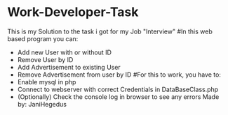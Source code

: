 # Work-Developer-Task
This is my Solution to the task i got for my Job "Interview"
#In this web based program you can:
  - Add new User with or without ID
  - Remove User by ID
  - Add Advertisement to existing User
  - Remove Advertisement from user by ID
#For this to work, you have to:
  - Enable mysql in php
  - Connect to webserver with correct Credentials in DataBaseClass.php
  - (Optionally) Check the console log in browser to see any errors
Made by: JaniHegedus
